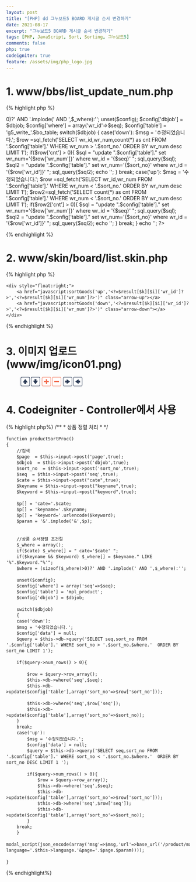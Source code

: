 ```yaml
---
layout: post
title: "[PHP] dd 그누보드5 BOARD 게시글 순서 변경하기"
date: 2021-08-17
excerpt: "그누보드5 BOARD 게시글 순서 변경하기"
tags: [PHP, JavaScript, Sort, Sorting, 그누보드5]
comments: false
php: true
codeigniter: true
feature: /assets/img/php_logo.jpg
---
```



# 1.  www/bbs/list_update_num.php

{% highlight php %}
<?php
 //include_once '../../../lib/common.lib.php';
include_once('./_common.php');
include_once(G5_LIB_PATH.'/naver_syndi.lib.php');
include_once(G5_CAPTCHA_PATH.'/captcha.lib.php');
 
//====================================
		//검색  
		$dbjob  = $_POST['dbjob'];
		$sort_no  =  $_POST['sort_no'];
		$seq  =  $_POST['seq']; 
		
		$bo_table = $_POST['bo_table']; 
  
		$p[] = 'cate='.$cate;
		$p[] = 'keyname='.$keyname;
		$p[] = 'keyword='.urlencode($keyword);
		$param = '&'.implode('&',$p);

			
		//상품 순서정렬 조건절
		$_where = array();
		if($cate) $_where[] = " cate='$cate' ";
		if($keyname && $keyword) $_where[] = $keyname." LIKE '%".$keyword."%'";
		$where = (sizeof($_where)>0)?' AND '.implode(' AND ',$_where):'';
 
		unset($config);	
		$config['dbjob'] = $dbjob;
		$config['where'] = array('wr_id'=>$seq);
		$config['table'] = 'g5_write_'.$bo_table;
 
 
		switch($dbjob)
		{
			case('down'):
			$msg = '수정되었습니다.'; 
			$row =sql_fetch('SELECT wr_id,wr_num,count(*) as cnt FROM '.$config['table'].' WHERE wr_num > '.$sort_no.' ORDER BY wr_num desc LIMIT 1'); 
	  
			if($row['cnt'] > 0){
				$sql = "update ".$config['table']." set wr_num='{$row['wr_num']}' where wr_id = '{$seq}' ";
				sql_query($sql);
				$sql2 = "update ".$config['table']." set wr_num='{$sort_no}' where wr_id = '{$row['wr_id']}' ";
				sql_query($sql2);
 
				echo '<script>alert("수정되었습니다.");</script>';
			}

			break;

			case('up'):
	 
			$msg = '수정되었습니다.'; 
			$row =sql_fetch('SELECT wr_id,wr_num  FROM '.$config['table'].' WHERE wr_num < '.$sort_no.'  ORDER BY wr_num desc LIMIT 1'); 
			$row2=sql_fetch('SELECT count(*) as cnt  FROM '.$config['table'].' WHERE wr_num < '.$sort_no.'  ORDER BY wr_num desc LIMIT 1'); 
			
			 if($row2['cnt'] > 0){
				$sql = "update ".$config['table']." set wr_num='{$row['wr_num']}' where wr_id = '{$seq}' ";
				sql_query($sql);
				$sql2 = "update ".$config['table']." set wr_num='{$sort_no}' where wr_id = '{$row['wr_id']}' ";
				sql_query($sql2);

				echo '<script>alert("수정되었습니다.");</script>';
		 	}

			break;
		}
	
	echo '<script> location.href="/bbs/board.php?bo_table='.$bo_table.'";</script>';
?> 

{% endhighlight %}

# 2. www/skin/board/list.skin.php
{% highlight php %}
<form name="fboardlist" id="fboardlist" action="./board_list_update.php" onsubmit="return fboardlist_submit(this);" method="post">
	<input type="hidden" name="dbjob" value="">
	<input type="hidden" name="seq" value="">
	<input type="hidden" name="sort_no" value="">
  
  
  <!--각 게시물 리스트 위에 추가 -->
	<div style="float:right;">
		<a href="javascript:sortGoods('up','<?=$result[$k][$i]['wr_id']?>','<?=$result[$k][$i]['wr_num']?>')" class="arrow-up"></a>
		<a href="javascript:sortGoods('down','<?=$result[$k][$i]['wr_id']?>','<?=$result[$k][$i]['wr_num']?>')" class="arrow-down"></a>
	</div>
</form>


<!-- CSS 추가-->

<style>
a.plus{width:25px;height:25px;background:url('/images/icon01.png') no-repeat -86px center;}
a.minus{width:25px;height:25px;background:url('/images/icon01.png') no-repeat -58px center;}
    
a.arrow-up{width:25px;height:25px;background:url('/img/icon01.png') no-repeat 0 center;overflow:hidden;display:inline-block}
a.arrow-down{width:25px;height:25px;background:url('/img/icon01.png') no-repeat -28px center;overflow:hidden;display:inline-block}
a.arrow-left{width:25px;height:25px;background:url('/img/icon01.png') no-repeat -144px center;overflow:hidden;display:inline-block}
a.arrow-right{width:25px;height:25px;background:url('/img/icon01.png') no-repeat -116px center;overflow:hidden;display:inline-block}
</style>


<!-- 아래처럼 다른 폼 사용해도 깔꿈하겠다-->
<!-- <form name="frm" action="proc" method="post">
<input type="hidden" name="dbjob" />
<input type="hidden" name="seq" />
<input type="hidden" name="sort_no" value="">
<input type="hidden" name="keyword" value="<?=$this->input->get('keyword')?>" />
</form>--> 

<!-- script 추가 -->
<script type="text/javascript">
//순서변경
function sortGoods(a,b,c){
	 
	with(document.fboardlist){
 
		dbjob.value = a;
		seq.value = b;
		sort_no.value = c;
		action = "/bbs/list_update_num.php"
		target = "ifrm-proc";
		submit();
		//action = ""; 
		//target = "";
	}
}

</script>
  
            
{% endhighlight %}


# 3. 이미지 업로드 (www/img/icon01.png)
<figure>
	<img src="/assets/img/icon01.png">
</figure>


# 4. Codeigniter - Controller에서 사용 
{% highlight php%}
    /**
	 * 상품 정렬 처리
	 * 
	 */
     
	function productSortProc() 
	{
		//검색
		$page  = $this->input->post('page',true);
		$dbjob  = $this->input->post('dbjob',true);
		$sort_no  = $this->input->post('sort_no',true);
		$seq  = $this->input->post('seq',true);
		$cate = $this->input->post("cate",true);
		$keyname = $this->input->post("keyname",true);
		$keyword = $this->input->post("keyword",true);
		
		$p[] = 'cate='.$cate;
		$p[] = 'keyname='.$keyname;
		$p[] = 'keyword='.urlencode($keyword);
		$param = '&'.implode('&',$p);

			
		//상품 순서정렬 조건절
		$_where = array();
		if($cate) $_where[] = " cate='$cate' ";
		if($keyname && $keyword) $_where[] = $keyname." LIKE '%".$keyword."%'";
		$where = (sizeof($_where)>0)?' AND '.implode(' AND ',$_where):'';
		
		unset($config);		
		$config['where'] = array('seq'=>$seq);
		$config['table'] = 'mpl_product';
		$config['dbjob'] = $dbjob;

		switch($dbjob)
		{
		case('down'):
		$msg = '수정되었습니다.';
		$config['data'] = null;
		$query = $this->db->query('SELECT seq,sort_no FROM '.$config['table'].' WHERE sort_no > '.$sort_no.$where.'  ORDER BY sort_no LIMIT 1');
   
		if($query->num_rows() > 0){
			
			$row = $query->row_array();
			$this->db->where('seq',$seq);
			$this->db->update($config['table'],array('sort_no'=>$row['sort_no']));

			$this->db->where('seq',$row['seq']);
			$this->db->update($config['table'],array('sort_no'=>$sort_no));
		}
		break;
		case('up'):
			$msg = '수정되었습니다.';
			$config['data'] = null;
			$query = $this->db->query('SELECT seq,sort_no FROM '.$config['table'].' WHERE sort_no < '.$sort_no.$where.'  ORDER BY sort_no DESC LIMIT 1 ');

			if($query->num_rows() > 0){
				$row = $query->row_array();
				$this->db->where('seq',$seq);
				$this->db->update($config['table'],array('sort_no'=>$row['sort_no']));
				$this->db->where('seq',$row['seq']);
				$this->db->update($config['table'],array('sort_no'=>$sort_no));	
			}
		break;
		}
		modal_script(json_encode(array('msg'=>$msg,'url'=>base_url('/product/manager/productList?language='.$this->language.'&page='.$page.$param))));

	}
{% endhighlight%}
